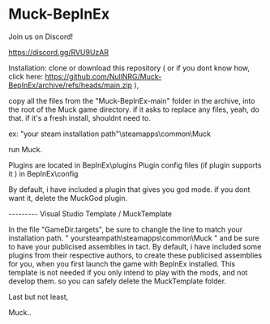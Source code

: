 # Muck-BepInEx

Join us on Discord!

https://discord.gg/RVU9UzAR

Installation:
clone or download this repository ( or if you dont know how, click here: https://github.com/NullNRG/Muck-BepInEx/archive/refs/heads/main.zip ), 

copy all the files from the "Muck-BepInEx-main" folder in the archive, into the root of the Muck game directory.
if it asks to replace any files, yeah, do that. if it's a fresh install, shouldnt need to.

ex: "your steam installation path"\steamapps\common\Muck

run Muck.

Plugins are located in BepInEx\plugins
Plugin config files (if plugin supports it ) in BepInEx\config

By default, i have included a plugin that gives you god mode. if you dont want it, delete the MuckGod plugin.



--------- Visual Studio Template / MuckTemplate

In the file "GameDir.targets", be sure to changle the line to match your installation path. " <GameDir>yoursteampath\steamapps\common\Muck</GameDir> "
and be sure to have your publicised assemblies in tact.
By default, i have included some plugins from their respective authors,
to create these publicised assemblies for you, when you first launch the game with BepInEx installed.
This template is not needed if you only intend to play with the mods, and not develop them. so you can safely delete the MuckTemplate folder.








Last but not least,



Muck..

